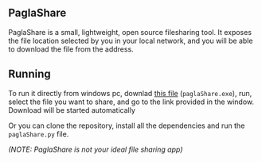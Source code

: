 ## PaglaShare
PaglaShare is a small, lightweight, open source filesharing tool. It exposes the file location selected by you in your local network, and you will be able to download the file from the address.

## Running
To run it directly from windows pc, downlad [this file](https://mega.nz/file/15AwWZIa#U5RQ4bvgl6BXnfWbih8j_wDPhiLIM_fimX-goCWnq_4) (```paglaShare.exe```), run, select the file you want to share, and go to the link provided in the window. Download will be started automatically

Or you can clone the repository, install all the dependencies and run the ```paglaShare.py``` file.

*(NOTE: PaglaShare is not your ideal file sharing app)*
